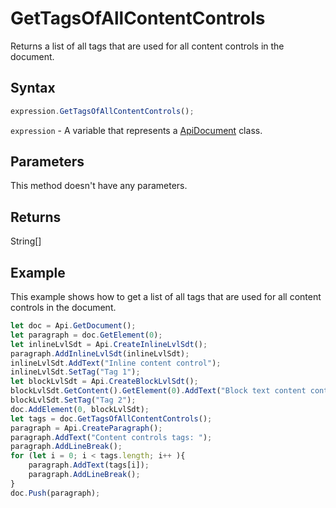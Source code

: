 # GetTagsOfAllContentControls

Returns a list of all tags that are used for all content controls in the document.

## Syntax

```javascript
expression.GetTagsOfAllContentControls();
```

`expression` - A variable that represents a [ApiDocument](../ApiDocument.md) class.

## Parameters

This method doesn't have any parameters.

## Returns

String[]

## Example

This example shows how to get a list of all tags that are used for all content controls in the document.

```javascript editor-
let doc = Api.GetDocument();
let paragraph = doc.GetElement(0);
let inlineLvlSdt = Api.CreateInlineLvlSdt();
paragraph.AddInlineLvlSdt(inlineLvlSdt);
inlineLvlSdt.AddText("Inline content control");
inlineLvlSdt.SetTag("Tag 1");
let blockLvlSdt = Api.CreateBlockLvlSdt();
blockLvlSdt.GetContent().GetElement(0).AddText("Block text content control");
blockLvlSdt.SetTag("Tag 2");
doc.AddElement(0, blockLvlSdt);
let tags = doc.GetTagsOfAllContentControls();
paragraph = Api.CreateParagraph();
paragraph.AddText("Content controls tags: ");
paragraph.AddLineBreak();
for (let i = 0; i < tags.length; i++ ){
	paragraph.AddText(tags[i]);
	paragraph.AddLineBreak();
}
doc.Push(paragraph);
```
